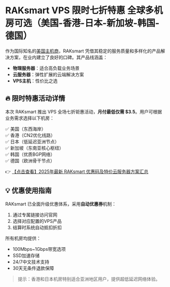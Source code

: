 # RAKsmart VPS 限时七折特惠 全球多机房可选（美国-香港-日本-新加坡-韩国-德国）

作为国际知名的[美国主机商](https://bit.ly/raksmart)，RAKsmart 凭借其稳定的服务质量和多样化的产品解决方案，在业内建立了良好的口碑。其产品线涵盖：

- **物理服务器**：适合高负载业务场景
- **云服务器**：弹性扩展的云端解决方案  
- **VPS主机**：性价比之选

## 🔥 限时特惠活动详情

本次 RAKsmart 推出 VPS 全场七折钜惠活动，**月付最低仅需 $3.5**。用户可根据业务需求选择以下机房：

✅ 美国（东西海岸）  
✅ 香港（CN2优化线路）  
✅ 日本（低延迟亚洲节点）  
✅ 新加坡（东南亚核心枢纽）  
✅ 韩国（优质BGP网络）  
✅ 德国（欧洲骨干节点）

👉 [【点击查看】2025年最新 RAKsmart 优惠码及特价云服务器方案汇总](https://bit.ly/raksmart)

## 💡 优惠使用指南

RAKsmart 已全面升级优惠体系，采用**自动优惠券**机制：
1. 通过专属链接访问官网
2. 选择对应配置的VPS产品
3. 结算时系统自动抵扣折扣

所有机房均提供：
- 100Mbps~1Gbps带宽选项
- SSD加速存储
- 24/7中文技术支持
- 30天无条件退款保障

> 提示：香港和日本机房特别适合亚洲地区用户，提供超低延迟网络体验。